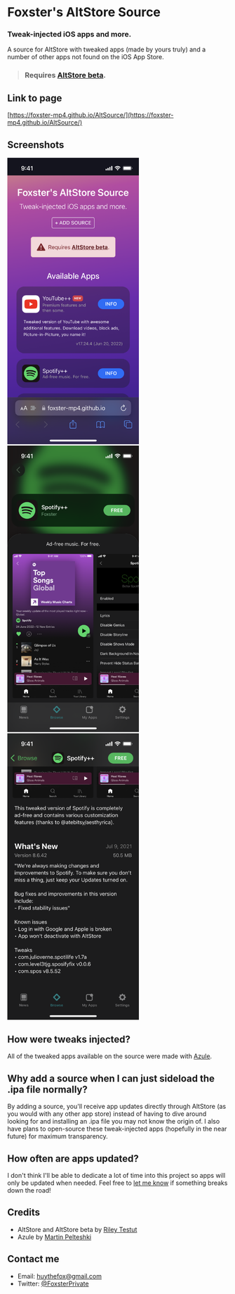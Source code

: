 # Foxster's AltStore Source
### Tweak-injected iOS apps and more.
A source for AltStore with tweaked apps (made by yours truly) and a number of other apps not found on the iOS App Store.

> ### Requires [AltStore beta](https://faq.altstore.io/patreon/beta-features/).

## Link to page
[https://foxster-mp4.github.io/AltSource/](https://foxster-mp4.github.io/AltSource/)

## Screenshots
<img src="source-screenshots/IMG_1511.PNG" alt="screenshot1" width="300"/>
<img src="source-screenshots/IMG_1512.PNG" alt="screenshot2" width="300"/>
<img src="source-screenshots/IMG_1513.PNG" alt="screenshot3" width="300"/>

## How were tweaks injected?
All of the tweaked apps available on the source were made with [Azule](https://github.com/Al4ise/Azule).

## Why add a source when I can just sideload the .ipa file normally?
By adding a source, you'll receive app updates directly through AltStore (as you would with any other app store) instead of having to dive around looking for and installing an .ipa file you may not know the origin of. I also have plans to open-source these tweak-injected apps (hopefully in the near future) for maximum transparency.

## How often are apps updated?
I don't think I'll be able to dedicate a lot of time into this project so apps will only be updated when needed. Feel free to [let me know](#contact-me) if something breaks down the road!

## Credits
* AltStore and AltStore beta by [Riley Testut](https://github.com/rileytestut)
* Azule by [Martin Pelteshki](https://github.com/Al4ise)

## Contact me
* Email: [huythefox@gmail.com](mailto:huythefox@gmail.com)
* Twitter: [@FoxsterPrivate](https://twitter.com/FoxsterPrivate)
